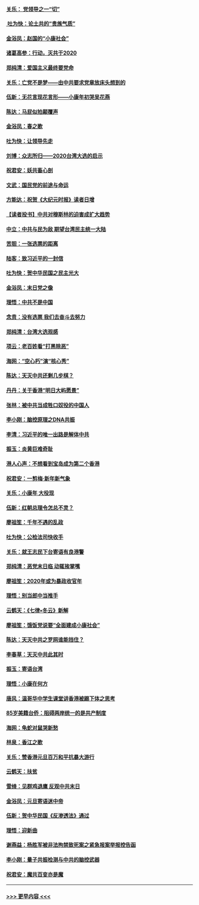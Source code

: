 #### [关乐： 党领导之一“切”](../pages/nsc993/n11804505.md?t=01200031) 
#### [ 吐为快：论土共的“贵族气质”](../pages/nsc993/n11804490.md?t=01200031) 
#### [金浴凤：赵国的“小康社会”](../pages/nsc993/n11804452.md?t=01200031) 
#### [诸葛高参：行动，灭共于2020](../pages/nsc993/n11804120.md?t=01200031) 
#### [郑纯清：爱国主义最终要党命](../pages/nsc993/n11802197.md?t=01200031) 
#### [关乐：亡党不是梦——由中共要求党章放床头想到的](../pages/nsc993/n11802156.md?t=01200031) 
#### [伍新：无花言现花言形——小康年初哭吴花燕](../pages/nsc993/n11800044.md?t=01200031) 
#### [陈达：马屁似拍颠覆声](../pages/nsc993/n11800010.md?t=01200031) 
#### [金浴凤：春之歌](../pages/nsc993/n11797687.md?t=01200031) 
#### [吐为快：让领导先走](../pages/nsc993/n11797512.md?t=01200031) 
#### [刘博：众志所归——2020台湾大选的启示](../pages/nsc993/n11796878.md?t=01200031) 
#### [祝君安：妖共畜心剖](../pages/nsc993/n11794273.md?t=01200031) 
#### [文武：国民党的前途与命运](../pages/nsc993/n11794198.md?t=01200031) 
#### [方能达：祝贺《大纪元时报》读者日增](../pages/nsc993/n11793807.md?t=01200031) 
#### [【读者投书】中共对穆斯林的迫害成扩大趋势](../pages/nsc993/n11791371.md?t=01200031) 
#### [中立：中共与民为敌 期望台湾民主统一大陆](../pages/nsc993/n11790392.md?t=01200031) 
#### [苦胆：一张选票的距离](../pages/nsc993/n11788914.md?t=01200031) 
#### [陆客：致习近平的一封信](../pages/nsc993/n11788867.md?t=01200031) 
#### [吐为快：贺中华民国之民主光大](../pages/nsc993/n11788618.md?t=01200031) 
#### [金浴凤：末日党之像](../pages/nsc993/n11787475.md?t=01200031) 
#### [理悟：中共不是中国](../pages/nsc993/n11787463.md?t=01200031) 
#### [念贲：没有选票  我们去奋斗去努力](../pages/nsc993/n11787398.md?t=01200031) 
#### [郑纯清：台湾大选观感](../pages/nsc993/n11786210.md?t=01200031) 
#### [项云：老百姓看“打黑除恶”](../pages/nsc993/n11785398.md?t=01200031) 
#### [海网：“空心朽”演“核心秀”](../pages/nsc993/n11783874.md?t=01200031) 
#### [陈达：天灭中共还剩几步棋？](../pages/nsc993/n11783719.md?t=01200031) 
#### [丹丹：关于香港“明日大屿愿景”](../pages/nsc993/n11783273.md?t=01200031) 
#### [张林：被中共当成牲口奴役的中国人](../pages/nsc993/n11782397.md?t=01200031) 
#### [李小刚：脑控原理之DNA共振](../pages/nsc993/n11780962.md?t=01200031) 
#### [李清：习近平的唯一出路是解体中共](../pages/nsc993/n11780866.md?t=01200031) 
#### [振玉：炎黄巨难奇耻](../pages/nsc993/n11779632.md?t=01200031) 
#### [港人心声：不想看到宝岛成为第二个香港](../pages/nsc993/n11778817.md?t=01200031) 
#### [祝君安：一剪梅‧新年新气象](../pages/nsc993/n11776340.md?t=01200031) 
#### [关乐：小康年 大役现](../pages/nsc993/n11774213.md?t=01200031) 
#### [伍新：红朝总理令怎总不灵？](../pages/nsc993/n11770813.md?t=01200031) 
#### [廖祖笙：千年不遇的乱政](../pages/nsc993/n11770373.md?t=01200031) 
#### [吐为快：公检法司快收手](../pages/nsc993/n11770359.md?t=01200031) 
#### [关乐：就王志民下台寄语有良港警](../pages/nsc993/n11769903.md?t=01200031) 
#### [郑纯清：恶党末日临 动辄挨掌嘴](../pages/nsc993/n11769356.md?t=01200031) 
#### [廖祖笙：2020年或为暴政收官年](../pages/nsc993/n11768216.md?t=01200031) 
#### [理悟：别当郎中当推手](../pages/nsc993/n11768243.md?t=01200031) 
#### [云鹤天：《七律▪冬云》新解](../pages/nsc993/n11768204.md?t=01200031) 
#### [廖祖笙：饿饭党说要“全面建成小康社会”](../pages/nsc993/n11767482.md?t=01200031) 
#### [陈达：天灭中共之罗网谁能挡住？](../pages/nsc993/n11767465.md?t=01200031) 
#### [李春草：天灭中共此其时](../pages/nsc993/n11767452.md?t=01200031) 
#### [振玉：寄语台湾](../pages/nsc993/n11767432.md?t=01200031) 
#### [理悟：小康在何方](../pages/nsc993/n11767394.md?t=01200031) 
#### [唐风：温哥华中学生课堂讲香港被踢下体之思考](../pages/nsc993/n11766848.md?t=01200031) 
#### [85岁美籍台侨：阻碍两岸统一的是共产制度](../pages/nsc993/n11765043.md?t=01200031) 
#### [海网：龟蛇对鼠哭新愁](../pages/nsc993/n11764895.md?t=01200031) 
#### [林泉：香江之歌](../pages/nsc993/n11764415.md?t=01200031) 
#### [关乐：赞香港元旦百万和平抗暴大游行](../pages/nsc993/n11764382.md?t=01200031) 
#### [云鹤天：扶贫](../pages/nsc993/n11764245.md?t=01200031) 
#### [雪绮：见群鸡退鹰  反观中共末日](../pages/nsc993/n11762112.md?t=01200031) 
#### [金浴凤：元旦寄语迷中帝](../pages/nsc993/n11761788.md?t=01200031) 
#### [伍新：贺中华民国《反渗透法》通过](../pages/nsc993/n11761994.md?t=01200031) 
#### [理悟：迎新曲](../pages/nsc993/n11761152.md?t=01200031) 
#### [谢燕益：杨胜军被非法拘禁致死案之紧急报案举报控告函](../pages/nsc993/n11756134.md?t=01200031) 
#### [李小刚：量子共振检测与中共的脑控武器](../pages/nsc993/n11754518.md?t=01200031) 
#### [祝君安：魔共百变亦是魔](../pages/nsc993/n11754469.md?t=01200031) 

----
#### [ >>> 更早内容 <<< ](../indexes/nsc993-earlier.md)

